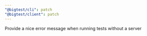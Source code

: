 ```yaml
---
"@bigtest/cli": patch
"@bigtest/client": patch
---
```


Provide a nice error message when running tests without a server
